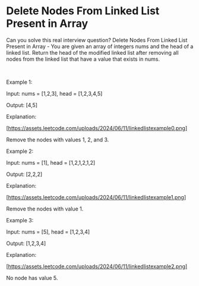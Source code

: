# Delete Nodes From Linked List Present in Array

Can you solve this real interview question? Delete Nodes From Linked List Present in Array - You are given an array of integers nums and the head of a linked list. Return the head of the modified linked list after removing all nodes from the linked list that have a value that exists in nums.

 

Example 1:

Input: nums = [1,2,3], head = [1,2,3,4,5]

Output: [4,5]

Explanation:

[https://assets.leetcode.com/uploads/2024/06/11/linkedlistexample0.png]

Remove the nodes with values 1, 2, and 3.

Example 2:

Input: nums = [1], head = [1,2,1,2,1,2]

Output: [2,2,2]

Explanation:

[https://assets.leetcode.com/uploads/2024/06/11/linkedlistexample1.png]

Remove the nodes with value 1.

Example 3:

Input: nums = [5], head = [1,2,3,4]

Output: [1,2,3,4]

Explanation:

[https://assets.leetcode.com/uploads/2024/06/11/linkedlistexample2.png]

No node has value 5.